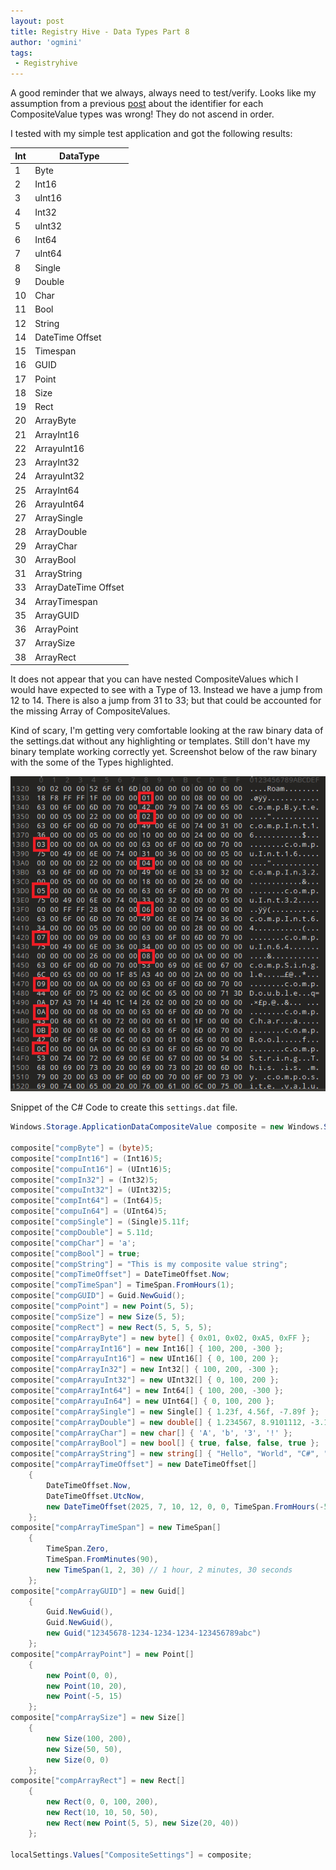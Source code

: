 ```yaml
---
layout: post
title: Registry Hive - Data Types Part 8
author: 'ogmini'
tags:
 - Registryhive
---
```


A good reminder that we always, always need to test/verify. Looks like my assumption from a previous [post](https://ogmini.github.io/2025/07/07/Registry-Hive-Data-Types-Part-7.html) about the identifier for each CompositeValue types was wrong! They do not ascend in order.

I tested with my simple test application and got the following results:

| Int | DataType |
| --- | --- |
| 1 | Byte |
| 2 | Int16 |
| 3 | uInt16|
| 4 | Int32 |
| 5 | uInt32 |
| 6 | Int64 |
| 7 | uInt64 |
| 8 | Single |
| 9 | Double |
| 10 | Char |
| 11 | Bool |
| 12 | String |
| 14 | DateTime Offset |
| 15 | Timespan |
| 16 | GUID |
| 17 | Point |
| 18 | Size |
| 19 | Rect |
| 20 | ArrayByte |
| 21 | ArrayInt16 |
| 22 | ArrayuInt16|
| 23 | ArrayInt32 |
| 24 | ArrayuInt32 |
| 25 | ArrayInt64 |
| 26 | ArrayuInt64 |
| 27 | ArraySingle |
| 28| ArrayDouble |
| 29 | ArrayChar |
| 30 | ArrayBool |
| 31 | ArrayString |
| 33 | ArrayDateTime Offset |
| 34 | ArrayTimespan |
| 35 | ArrayGUID |
| 36 | ArrayPoint |
| 37 | ArraySize |
| 38 | ArrayRect |

It does not appear that you can have nested CompositeValues which I would have expected to see with a Type of 13. Instead we have a jump from 12 to 14. There is also a jump from 31 to 33; but that could be accounted for the missing Array of CompositeValues.

Kind of scary, I'm getting very comfortable looking at the raw binary data of the settings.dat without any highlighting or templates. Still don't have my binary template working correctly yet. Screenshot below of the raw binary with the some of the Types highlighted.

![Raw Binary Highlight Types](/images/registry/rawbinarycomposite.png)

Snippet of the C# Code to create this `settings.dat` file.

~~~ c#
Windows.Storage.ApplicationDataCompositeValue composite = new Windows.Storage.ApplicationDataCompositeValue();

composite["compByte"] = (byte)5;
composite["compInt16"] = (Int16)5;
composite["compuInt16"] = (UInt16)5;
composite["compIn32"] = (Int32)5;
composite["compuInt32"] = (UInt32)5;
composite["compInt64"] = (Int64)5;
composite["compuIn64"] = (UInt64)5;
composite["compSingle"] = (Single)5.11f;
composite["compDouble"] = 5.11d;
composite["compChar"] = 'a';
composite["compBool"] = true;
composite["compString"] = "This is my composite value string";
composite["compTimeOffset"] = DateTimeOffset.Now; 
composite["compTimeSpan"] = TimeSpan.FromHours(1);
composite["compGUID"] = Guid.NewGuid();
composite["compPoint"] = new Point(5, 5); 
composite["compSize"] = new Size(5, 5); 
composite["compRect"] = new Rect(5, 5, 5, 5);
composite["compArrayByte"] = new byte[] { 0x01, 0x02, 0xA5, 0xFF };
composite["compArrayInt16"] = new Int16[] { 100, 200, -300 };
composite["compArrayuInt16"] = new UInt16[] { 0, 100, 200 };
composite["compArrayIn32"] = new Int32[] { 100, 200, -300 };
composite["compArrayuInt32"] = new UInt32[] { 0, 100, 200 };
composite["compArrayInt64"] = new Int64[] { 100, 200, -300 };
composite["compArrayuIn64"] = new UInt64[] { 0, 100, 200 };
composite["compArraySingle"] = new Single[] { 1.23f, 4.56f, -7.89f };
composite["compArrayDouble"] = new double[] { 1.234567, 8.9101112, -3.14159 };
composite["compArrayChar"] = new char[] { 'A', 'b', '3', '!' };
composite["compArrayBool"] = new bool[] { true, false, false, true };
composite["compArrayString"] = new string[] { "Hello", "World", "C#", "Array" };
composite["compArrayTimeOffset"] = new DateTimeOffset[]
    {
        DateTimeOffset.Now,
        DateTimeOffset.UtcNow,
        new DateTimeOffset(2025, 7, 10, 12, 0, 0, TimeSpan.FromHours(-5))
    };
composite["compArrayTimeSpan"] = new TimeSpan[]
    {
        TimeSpan.Zero,
        TimeSpan.FromMinutes(90),
        new TimeSpan(1, 2, 30) // 1 hour, 2 minutes, 30 seconds
    };
composite["compArrayGUID"] = new Guid[]
    {
        Guid.NewGuid(),
        Guid.NewGuid(),
        new Guid("12345678-1234-1234-1234-123456789abc")
    };
composite["compArrayPoint"] = new Point[]
    {
        new Point(0, 0),
        new Point(10, 20),
        new Point(-5, 15)
    };
composite["compArraySize"] = new Size[]
    {
        new Size(100, 200),
        new Size(50, 50),
        new Size(0, 0)
    };
composite["compArrayRect"] = new Rect[]
    {
        new Rect(0, 0, 100, 200),
        new Rect(10, 10, 50, 50),
        new Rect(new Point(5, 5), new Size(20, 40))
    };

localSettings.Values["CompositeSettings"] = composite;
~~~
